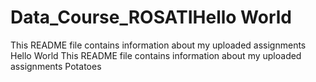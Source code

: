 # Data_Course_ROSATIHello World
This README file contains information about my uploaded assignments
Hello World
This README file contains information about my uploaded assignments
Potatoes
